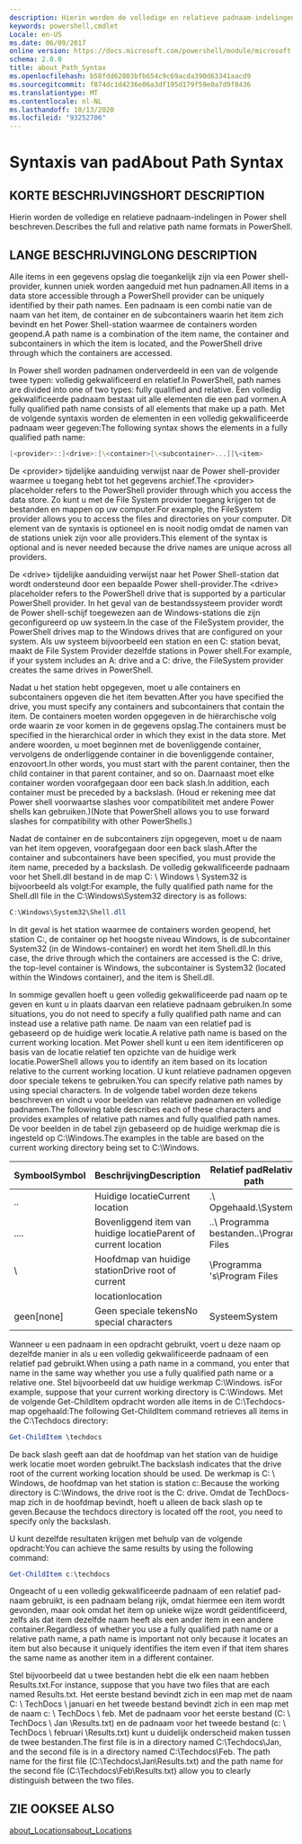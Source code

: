 ```yaml
---
description: Hierin worden de volledige en relatieve padnaam-indelingen in Power shell beschreven.
keywords: powershell,cmdlet
Locale: en-US
ms.date: 06/09/2017
online version: https://docs.microsoft.com/powershell/module/microsoft.powershell.core/about/about_path_syntax?view=powershell-7&WT.mc_id=ps-gethelp
schema: 2.0.0
title: about_Path_Syntax
ms.openlocfilehash: b58fdd62803bfb654c9c69acda390d63341aacd9
ms.sourcegitcommit: f874dc1d4236e06a3df195d179f59e0a7d9f8436
ms.translationtype: MT
ms.contentlocale: nl-NL
ms.lasthandoff: 10/13/2020
ms.locfileid: "93252706"
---
```

# <a name="about-path-syntax"></a><span data-ttu-id="a4ed8-104">Syntaxis van pad</span><span class="sxs-lookup"><span data-stu-id="a4ed8-104">About Path Syntax</span></span>

## <a name="short-description"></a><span data-ttu-id="a4ed8-105">KORTE BESCHRIJVING</span><span class="sxs-lookup"><span data-stu-id="a4ed8-105">SHORT DESCRIPTION</span></span>
<span data-ttu-id="a4ed8-106">Hierin worden de volledige en relatieve padnaam-indelingen in Power shell beschreven.</span><span class="sxs-lookup"><span data-stu-id="a4ed8-106">Describes the full and relative path name formats in  PowerShell.</span></span>

## <a name="long-description"></a><span data-ttu-id="a4ed8-107">LANGE BESCHRIJVING</span><span class="sxs-lookup"><span data-stu-id="a4ed8-107">LONG DESCRIPTION</span></span>

<span data-ttu-id="a4ed8-108">Alle items in een gegevens opslag die toegankelijk zijn via een Power shell-provider, kunnen uniek worden aangeduid met hun padnamen.</span><span class="sxs-lookup"><span data-stu-id="a4ed8-108">All items in a data store accessible through a PowerShell provider can be uniquely identified by their path names.</span></span> <span data-ttu-id="a4ed8-109">Een padnaam is een combi natie van de naam van het item, de container en de subcontainers waarin het item zich bevindt en het Power Shell-station waarmee de containers worden geopend.</span><span class="sxs-lookup"><span data-stu-id="a4ed8-109">A path name is a combination of the item name, the container and subcontainers in which the item is located, and the PowerShell drive through which the containers are accessed.</span></span>

<span data-ttu-id="a4ed8-110">In Power shell worden padnamen onderverdeeld in een van de volgende twee typen: volledig gekwalificeerd en relatief.</span><span class="sxs-lookup"><span data-stu-id="a4ed8-110">In PowerShell, path names are divided into one of two types: fully qualified and relative.</span></span> <span data-ttu-id="a4ed8-111">Een volledig gekwalificeerde padnaam bestaat uit alle elementen die een pad vormen.</span><span class="sxs-lookup"><span data-stu-id="a4ed8-111">A fully qualified path name consists of all elements that make up a path.</span></span> <span data-ttu-id="a4ed8-112">Met de volgende syntaxis worden de elementen in een volledig gekwalificeerde padnaam weer gegeven:</span><span class="sxs-lookup"><span data-stu-id="a4ed8-112">The following syntax shows the elements in a fully qualified path name:</span></span>

```powershell
[<provider>::]<drive>:[\<container>[\<subcontainer>...]]\<item>
```

<span data-ttu-id="a4ed8-113">De \<provider\> tijdelijke aanduiding verwijst naar de Power shell-provider waarmee u toegang hebt tot het gegevens archief.</span><span class="sxs-lookup"><span data-stu-id="a4ed8-113">The \<provider\> placeholder refers to the PowerShell provider through which you access the data store.</span></span> <span data-ttu-id="a4ed8-114">Zo kunt u met de File System provider toegang krijgen tot de bestanden en mappen op uw computer.</span><span class="sxs-lookup"><span data-stu-id="a4ed8-114">For example, the FileSystem provider allows you to access the files and directories on your computer.</span></span> <span data-ttu-id="a4ed8-115">Dit element van de syntaxis is optioneel en is nooit nodig omdat de namen van de stations uniek zijn voor alle providers.</span><span class="sxs-lookup"><span data-stu-id="a4ed8-115">This element of the syntax is optional and is never needed because the drive names are unique across all providers.</span></span>

<span data-ttu-id="a4ed8-116">De \<drive\> tijdelijke aanduiding verwijst naar het Power Shell-station dat wordt ondersteund door een bepaalde Power shell-provider.</span><span class="sxs-lookup"><span data-stu-id="a4ed8-116">The \<drive\> placeholder refers to the PowerShell drive that is supported by a particular PowerShell provider.</span></span> <span data-ttu-id="a4ed8-117">In het geval van de bestandssysteem provider wordt de Power shell-schijf toegewezen aan de Windows-stations die zijn geconfigureerd op uw systeem.</span><span class="sxs-lookup"><span data-stu-id="a4ed8-117">In the case of the FileSystem provider, the PowerShell drives map to the Windows drives that are configured on your system.</span></span> <span data-ttu-id="a4ed8-118">Als uw systeem bijvoorbeeld een station en een C: station bevat, maakt de File System Provider dezelfde stations in Power shell.</span><span class="sxs-lookup"><span data-stu-id="a4ed8-118">For example, if your system includes an A: drive and a C: drive, the FileSystem provider creates the same drives in PowerShell.</span></span>

<span data-ttu-id="a4ed8-119">Nadat u het station hebt opgegeven, moet u alle containers en subcontainers opgeven die het item bevatten.</span><span class="sxs-lookup"><span data-stu-id="a4ed8-119">After you have specified the drive, you must specify any containers and subcontainers that contain the item.</span></span> <span data-ttu-id="a4ed8-120">De containers moeten worden opgegeven in de hiërarchische volg orde waarin ze voor komen in de gegevens opslag.</span><span class="sxs-lookup"><span data-stu-id="a4ed8-120">The containers must be specified in the hierarchical order in which they exist in the data store.</span></span> <span data-ttu-id="a4ed8-121">Met andere woorden, u moet beginnen met de bovenliggende container, vervolgens de onderliggende container in die bovenliggende container, enzovoort.</span><span class="sxs-lookup"><span data-stu-id="a4ed8-121">In other words, you must start with the parent container, then the child container in that parent container, and so on.</span></span> <span data-ttu-id="a4ed8-122">Daarnaast moet elke container worden voorafgegaan door een back slash.</span><span class="sxs-lookup"><span data-stu-id="a4ed8-122">In addition, each container must be preceded by a backslash.</span></span> <span data-ttu-id="a4ed8-123">(Houd er rekening mee dat Power shell voorwaartse slashes voor compatibiliteit met andere Power shells kan gebruiken.)</span><span class="sxs-lookup"><span data-stu-id="a4ed8-123">(Note that PowerShell allows you to use forward slashes for compatibility with other PowerShells.)</span></span>

<span data-ttu-id="a4ed8-124">Nadat de container en de subcontainers zijn opgegeven, moet u de naam van het item opgeven, voorafgegaan door een back slash.</span><span class="sxs-lookup"><span data-stu-id="a4ed8-124">After the container and subcontainers have been specified, you must provide the item name, preceded by a backslash.</span></span> <span data-ttu-id="a4ed8-125">De volledig gekwalificeerde padnaam voor het Shell.dll bestand in de map C: \\ Windows \\ System32 is bijvoorbeeld als volgt:</span><span class="sxs-lookup"><span data-stu-id="a4ed8-125">For example, the fully qualified path name for the Shell.dll file in the C:\\Windows\\System32 directory is as follows:</span></span>

```powershell
C:\Windows\System32\Shell.dll
```

<span data-ttu-id="a4ed8-126">In dit geval is het station waarmee de containers worden geopend, het station C:, de container op het hoogste niveau Windows, is de subcontainer System32 (in de Windows-container) en wordt het item Shell.dll.</span><span class="sxs-lookup"><span data-stu-id="a4ed8-126">In this case, the drive through which the containers are accessed is the C: drive, the top-level container is Windows, the subcontainer is System32 (located within the Windows container), and the item is Shell.dll.</span></span>

<span data-ttu-id="a4ed8-127">In sommige gevallen hoeft u geen volledig gekwalificeerde pad naam op te geven en kunt u in plaats daarvan een relatieve padnaam gebruiken.</span><span class="sxs-lookup"><span data-stu-id="a4ed8-127">In some situations, you do not need to specify a fully qualified path name and can instead use a relative path name.</span></span> <span data-ttu-id="a4ed8-128">De naam van een relatief pad is gebaseerd op de huidige werk locatie.</span><span class="sxs-lookup"><span data-stu-id="a4ed8-128">A relative path name is based on the current working location.</span></span> <span data-ttu-id="a4ed8-129">Met Power shell kunt u een item identificeren op basis van de locatie relatief ten opzichte van de huidige werk locatie.</span><span class="sxs-lookup"><span data-stu-id="a4ed8-129">PowerShell allows you to identify an item based on its location relative to the current working location.</span></span> <span data-ttu-id="a4ed8-130">U kunt relatieve padnamen opgeven door speciale tekens te gebruiken.</span><span class="sxs-lookup"><span data-stu-id="a4ed8-130">You can specify relative path names by using special characters.</span></span> <span data-ttu-id="a4ed8-131">In de volgende tabel worden deze tekens beschreven en vindt u voor beelden van relatieve padnamen en volledige padnamen.</span><span class="sxs-lookup"><span data-stu-id="a4ed8-131">The following table describes each of these characters and provides examples of relative path names and fully qualified path names.</span></span> <span data-ttu-id="a4ed8-132">De voor beelden in de tabel zijn gebaseerd op de huidige werkmap die is ingesteld op C:\Windows.</span><span class="sxs-lookup"><span data-stu-id="a4ed8-132">The examples in the table are based on the current working directory being set to C:\Windows.</span></span>

|<span data-ttu-id="a4ed8-133">Symbool</span><span class="sxs-lookup"><span data-stu-id="a4ed8-133">Symbol</span></span>|<span data-ttu-id="a4ed8-134">Beschrijving</span><span class="sxs-lookup"><span data-stu-id="a4ed8-134">Description</span></span>               |<span data-ttu-id="a4ed8-135">Relatief pad</span><span class="sxs-lookup"><span data-stu-id="a4ed8-135">Relative path</span></span>    |<span data-ttu-id="a4ed8-136">Volledig pad</span><span class="sxs-lookup"><span data-stu-id="a4ed8-136">Full path</span></span>          |
|------|--------------------------|-----------------|-------------------|
|<span data-ttu-id="a4ed8-137">.</span><span class="sxs-lookup"><span data-stu-id="a4ed8-137">.</span></span>     |<span data-ttu-id="a4ed8-138">Huidige locatie</span><span class="sxs-lookup"><span data-stu-id="a4ed8-138">Current location</span></span>          |<span data-ttu-id="a4ed8-139">.\\ Opgehaald</span><span class="sxs-lookup"><span data-stu-id="a4ed8-139">.\\System</span></span>        |<span data-ttu-id="a4ed8-140">c: \\ Windows- \\ systeem</span><span class="sxs-lookup"><span data-stu-id="a4ed8-140">c:\\Windows\\System</span></span>|
|<span data-ttu-id="a4ed8-141">..</span><span class="sxs-lookup"><span data-stu-id="a4ed8-141">..</span></span>    |<span data-ttu-id="a4ed8-142">Bovenliggend item van huidige locatie</span><span class="sxs-lookup"><span data-stu-id="a4ed8-142">Parent of current location</span></span>|<span data-ttu-id="a4ed8-143">..\\ Programma bestanden</span><span class="sxs-lookup"><span data-stu-id="a4ed8-143">..\\Program Files</span></span>|<span data-ttu-id="a4ed8-144">c: \\ Program Files</span><span class="sxs-lookup"><span data-stu-id="a4ed8-144">c:\\Program Files</span></span>  |
|\     |<span data-ttu-id="a4ed8-145">Hoofdmap van huidige station</span><span class="sxs-lookup"><span data-stu-id="a4ed8-145">Drive root of current</span></span>     |<span data-ttu-id="a4ed8-146">\\Programma 's</span><span class="sxs-lookup"><span data-stu-id="a4ed8-146">\\Program Files</span></span>  |<span data-ttu-id="a4ed8-147">c: \\ Program Files</span><span class="sxs-lookup"><span data-stu-id="a4ed8-147">c:\\Program Files</span></span>  |
|      |<span data-ttu-id="a4ed8-148">location</span><span class="sxs-lookup"><span data-stu-id="a4ed8-148">location</span></span>                  |                 |                   |
|<span data-ttu-id="a4ed8-149">geen</span><span class="sxs-lookup"><span data-stu-id="a4ed8-149">[none]</span></span>|<span data-ttu-id="a4ed8-150">Geen speciale tekens</span><span class="sxs-lookup"><span data-stu-id="a4ed8-150">No special characters</span></span>     |<span data-ttu-id="a4ed8-151">Systeem</span><span class="sxs-lookup"><span data-stu-id="a4ed8-151">System</span></span>           |<span data-ttu-id="a4ed8-152">c: \\ Windows- \\ systeem</span><span class="sxs-lookup"><span data-stu-id="a4ed8-152">c:\\Windows\\System</span></span>|

<span data-ttu-id="a4ed8-153">Wanneer u een padnaam in een opdracht gebruikt, voert u deze naam op dezelfde manier in als u een volledig gekwalificeerde padnaam of een relatief pad gebruikt.</span><span class="sxs-lookup"><span data-stu-id="a4ed8-153">When using a path name in a command, you enter that name in the same way whether you use a fully qualified path name or a relative one.</span></span> <span data-ttu-id="a4ed8-154">Stel bijvoorbeeld dat uw huidige werkmap C:\Windows. is</span><span class="sxs-lookup"><span data-stu-id="a4ed8-154">For example, suppose that your current working directory is C:\Windows.</span></span> <span data-ttu-id="a4ed8-155">Met de volgende Get-ChildItem opdracht worden alle items in de C:\Techdocs-map opgehaald:</span><span class="sxs-lookup"><span data-stu-id="a4ed8-155">The following Get-ChildItem command retrieves all items in the C:\Techdocs directory:</span></span>

```powershell
Get-ChildItem \techdocs
```

<span data-ttu-id="a4ed8-156">De back slash geeft aan dat de hoofdmap van het station van de huidige werk locatie moet worden gebruikt.</span><span class="sxs-lookup"><span data-stu-id="a4ed8-156">The backslash indicates that the drive root of the current working location should be used.</span></span> <span data-ttu-id="a4ed8-157">De werkmap is C: \\ Windows, de hoofdmap van het station is station c:.</span><span class="sxs-lookup"><span data-stu-id="a4ed8-157">Because the working directory is C:\\Windows, the drive root is the C: drive.</span></span> <span data-ttu-id="a4ed8-158">Omdat de TechDocs-map zich in de hoofdmap bevindt, hoeft u alleen de back slash op te geven.</span><span class="sxs-lookup"><span data-stu-id="a4ed8-158">Because the techdocs directory is located off the root, you need to specify only the backslash.</span></span>

<span data-ttu-id="a4ed8-159">U kunt dezelfde resultaten krijgen met behulp van de volgende opdracht:</span><span class="sxs-lookup"><span data-stu-id="a4ed8-159">You can achieve the same results by using the following command:</span></span>

```powershell
Get-ChildItem c:\techdocs
```

<span data-ttu-id="a4ed8-160">Ongeacht of u een volledig gekwalificeerde padnaam of een relatief pad-naam gebruikt, is een padnaam belang rijk, omdat hiermee een item wordt gevonden, maar ook omdat het item op unieke wijze wordt geïdentificeerd, zelfs als dat item dezelfde naam heeft als een ander item in een andere container.</span><span class="sxs-lookup"><span data-stu-id="a4ed8-160">Regardless of whether you use a fully qualified path name or a relative path name, a path name is important not only because it locates an item but also because it uniquely identifies the item even if that item shares the same name as another item in a different container.</span></span>

<span data-ttu-id="a4ed8-161">Stel bijvoorbeeld dat u twee bestanden hebt die elk een naam hebben Results.txt.</span><span class="sxs-lookup"><span data-stu-id="a4ed8-161">For instance, suppose that you have two files that are each named Results.txt.</span></span>
<span data-ttu-id="a4ed8-162">Het eerste bestand bevindt zich in een map met de naam C: \\ TechDocs \\ januari en het tweede bestand bevindt zich in een map met de naam c: \\ TechDocs \\ feb. Met de padnaam voor het eerste bestand (C: \\ TechDocs \\ Jan \\Results.txt) en de padnaam voor het tweede bestand (c: \\ TechDocs \\ februari \\Results.txt) kunt u duidelijk onderscheid maken tussen de twee bestanden.</span><span class="sxs-lookup"><span data-stu-id="a4ed8-162">The first file is in a directory named C:\\Techdocs\\Jan, and the second file is in a directory named C:\\Techdocs\\Feb. The path name for the first file (C:\\Techdocs\\Jan\\Results.txt) and the path name for the second file (C:\\Techdocs\\Feb\\Results.txt) allow you to clearly distinguish between the two files.</span></span>

## <a name="see-also"></a><span data-ttu-id="a4ed8-163">ZIE OOK</span><span class="sxs-lookup"><span data-stu-id="a4ed8-163">SEE ALSO</span></span>

[<span data-ttu-id="a4ed8-164">about_Locations</span><span class="sxs-lookup"><span data-stu-id="a4ed8-164">about_Locations</span></span>](about_Locations.md)
